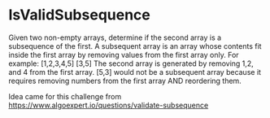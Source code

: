 # IsValidSubsequence

Given two non-empty arrays, determine if the second array is a subsequence of the first. A subsequent array is an array 
whose contents fit inside the first array by removing values from the first array only. For example:
[1,2,3,4,5]
[3,5]
The second array is generated by removing 1,2, and 4 from the first array.
[5,3] would not be a subsequent array because it requires removing numbers from the first array AND reordering them.

Idea came for this challenge from https://www.algoexpert.io/questions/validate-subsequence
